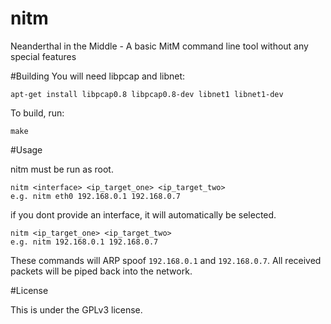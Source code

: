 # nitm
Neanderthal in the Middle - A basic MitM command line tool without any special features

#Building
You will need libpcap and libnet:

    apt-get install libpcap0.8 libpcap0.8-dev libnet1 libnet1-dev
To build, run:

    make

#Usage

nitm must be run as root.

    nitm <interface> <ip_target_one> <ip_target_two>
    e.g. nitm eth0 192.168.0.1 192.168.0.7
    
if you dont provide an interface, it will automatically be selected.

    nitm <ip_target_one> <ip_target_two>
    e.g. nitm 192.168.0.1 192.168.0.7

These commands will ARP spoof <code>192.168.0.1</code> and <code>192.168.0.7</code>. All received packets will be piped back into the network.

#License

This is under the GPLv3 license.
